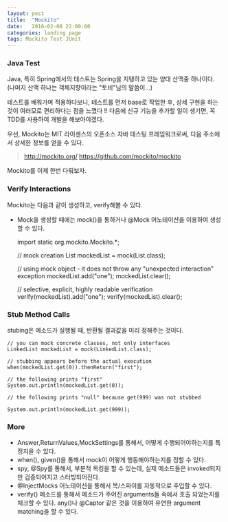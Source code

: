 ```yaml
---
layout: post
title:  "Mockito"
date:   2016-02-08 22:00:00
categories: landing page
tags: Mockito Test JUnit
---
```

### Java Test
Java, 특히 Spring에서의 테스트는
Spring을 지탱하고 있는 양대 산맥중 하나이다.
(나머지 산맥 하나는 객체지향이라는 "토비"님의 말씀이...)

테스트를 배워가며 적용하다보니,
테스트를 먼저 base로 작업한 후, 상세 구현을 하는 것이 여러모로 편리하다는 점을 느꼈다 !! 다음에 신규 기능을 추가할 일이 생기면, 꼭 TDD를 사용하여 개발을 해보아야겠다.

우선, Mockito는 MIT 라이센스의 오픈소스 자바 테스팅 프레임워크로써, 다음 주소에서 상세한 정보를 얻을 수 있다.
> http://mockito.org/
>https://github.com/mockito/mockito


Mockito를 이제 한번 다뤄보자.

### Verify Interactions
Mockito는 다음과 같이 생성하고, verify해볼 수 있다.
- Mock을 생성할 때에는 mock()을 통하거나 @Mock 어노테이션을 이용하여 생성할 수 있다.

	import static org.mockito.Mockito.*;
	
	// mock creation
	List mockedList = mock(List.class);
	
	// using mock object - it does not throw any "unexpected interaction" exception
	mockedList.add("one");
	mockedList.clear();
	
	// selective, explicit, highly readable verification
	verify(mockedList).add("one");
	verify(mockedList).clear();


### Stub Method Calls
stubing은 메소드가 실행될 때, 반환될 결과값을 미리 정해주는 것이다. 

	// you can mock concrete classes, not only interfaces
	LinkedList mockedList = mock(LinkedList.class);
	
	// stubbing appears before the actual execution
	when(mockedList.get(0)).thenReturn("first");
	
	// the following prints "first"
	System.out.println(mockedList.get(0));
	
	// the following prints "null" because get(999) was not stubbed

	System.out.println(mockedList.get(999));


### More
-  Answer,ReturnValues,MockSettings를 통해서, 어떻게 수행되어야하는지를 특정지을 수 있다.
-  when(), given()을 통해서 mock이 어떻게 행동해야하는지를 정할 수 있다.
-  spy, @Spy를 통해서, 부분적 목킹을 할 수 있는데, 실제 메소드들은 invoked되지만 검증되어지고 스터빙되어진다.
-  @InjectMocks 어노테이션을 통해서 목/스파이를 자동적으로 주입할 수 있다.
-  verify() 메소드를 통해서 메소드가 주어진 arguments들 속에서 호출 되었는지를 체크할 수 있다. any()나 @Captor 같은 것을 이용하여 유연한 argument matching을 할 수 있다.



